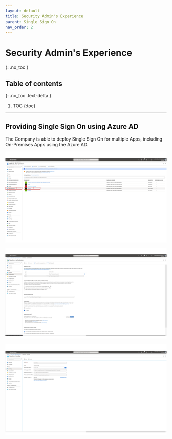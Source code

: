 ```yaml
---
layout: default
title: Security Admin's Experience
parent: Single Sign On
nav_order: 2
---
```


# Security Admin's Experience
{: .no_toc }

## Table of contents
{: .no_toc .text-delta }

1. TOC
{:toc}

---

## Providing Single Sign On using Azure AD
The Company is able to deploy Single Sign On for multiple Apps, including On-Premises Apps using the Azure AD.

![](/assets/images/scenario02/Scenario02_06.PNG "Providing Single Sign On for Salesforce")

![](/assets/images/scenario02/Scenario02_07.PNG "Authentication in Salesforce")

![](/assets/images/scenario02/Scenario02_08.PNG "Branding")